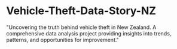 # Vehicle-Theft-Data-Story-NZ
"Uncovering the truth behind vehicle theft in New Zealand. A comprehensive data analysis project providing insights into trends, patterns, and opportunities for improvement."
